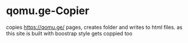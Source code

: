 # qomu.ge-Copier

copies https://qomu.ge/ pages, creates folder and writes to html files.
as this site is built with boostrap style gets coppied too
